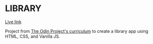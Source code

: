
# LIBRARY
[Live link](https://ro-bu.github.io/library/)

Project from [The Odin Project's curriculum](https://theodinproject.com) to create a library app using HTML, CSS, and Vanilla JS.
